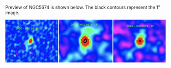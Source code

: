 Preview of NGC5674 is shown below. The black contours represent the 1" image. 

![NGC5674](NGC5674.png "NGC5674")


